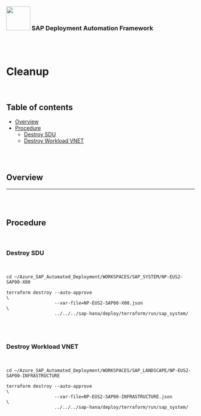 ### <img src="../../../../../../assets/images/UnicornSAPBlack256x256.png" width="64px"> SAP Deployment Automation Framework <!-- omit in toc -->
<br/><br/>

# Cleanup <!-- omit in toc -->

<br/>

## Table of contents <!-- omit in toc -->

- [Overview](#overview)
- [Procedure](#procedure)
  - [Destroy SDU](#destroy-sdu)
  - [Destroy Workload VNET](#destroy-workload-vnet)

<br/><br/>

## Overview


---

<br/><br/>

## Procedure
<br/>

### Destroy SDU
<br/>

```
cd ~/Azure_SAP_Automated_Deployment/WORKSPACES/SAP_SYSTEM/NP-EUS2-SAP00-X00
```


```
terraform destroy --auto-approve                                                        \
                  --var-file=NP-EUS2-SAP00-X00.json                                      \
                  ../../../sap-hana/deploy/terraform/run/sap_system/
```
<br/><br/>


### Destroy Workload VNET
<br/>

```
cd ~/Azure_SAP_Automated_Deployment/WORKSPACES/SAP_LANDSCAPE/NP-EUS2-SAP00-INFRASTRUCTURE
```


```
terraform destroy --auto-approve                                                        \
                  --var-file=NP-EUS2-SAP00-INFRASTRUCTURE.json                           \
                  ../../../sap-hana/deploy/terraform/run/sap_system/
```
<br/><br/>
